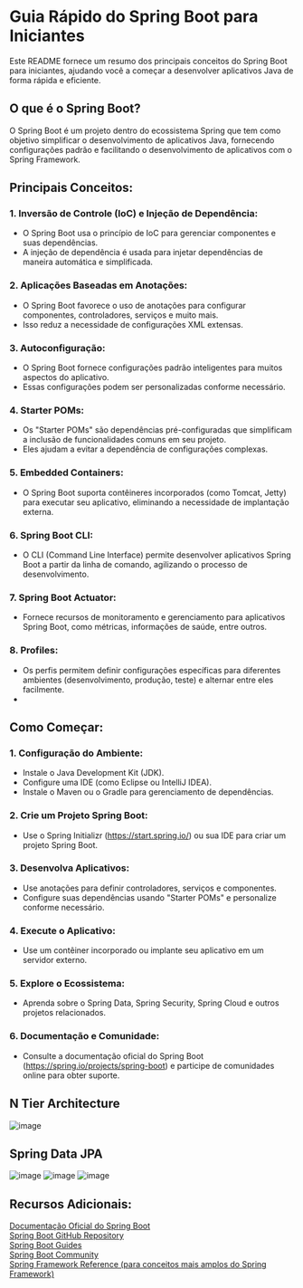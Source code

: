 # Guia Rápido do Spring Boot para Iniciantes
Este README fornece um resumo dos principais conceitos do Spring Boot para iniciantes, ajudando você a começar a desenvolver aplicativos Java de forma rápida e eficiente.

## O que é o Spring Boot?
O Spring Boot é um projeto dentro do ecossistema Spring que tem como objetivo simplificar o desenvolvimento de aplicativos Java, fornecendo configurações padrão e facilitando o desenvolvimento de aplicativos com o Spring Framework.
## Principais Conceitos:
### 1. Inversão de Controle (IoC) e Injeção de Dependência:
- O Spring Boot usa o princípio de IoC para gerenciar componentes e suas dependências.
- A injeção de dependência é usada para injetar dependências de maneira automática e simplificada.
### 2. Aplicações Baseadas em Anotações:
- O Spring Boot favorece o uso de anotações para configurar componentes, controladores, serviços e muito mais.
- Isso reduz a necessidade de configurações XML extensas.
### 3. Autoconfiguração:
- O Spring Boot fornece configurações padrão inteligentes para muitos aspectos do aplicativo.
- Essas configurações podem ser personalizadas conforme necessário.
### 4. Starter POMs:
- Os "Starter POMs" são dependências pré-configuradas que simplificam a inclusão de funcionalidades comuns em seu projeto.
- Eles ajudam a evitar a dependência de configurações complexas.
### 5. Embedded Containers:
- O Spring Boot suporta contêineres incorporados (como Tomcat, Jetty) para executar seu aplicativo, eliminando a necessidade de implantação externa.
### 6. Spring Boot CLI:
- O CLI (Command Line Interface) permite desenvolver aplicativos Spring Boot a partir da linha de comando, agilizando o processo de desenvolvimento.
### 7. Spring Boot Actuator:
- Fornece recursos de monitoramento e gerenciamento para aplicativos Spring Boot, como métricas, informações de saúde, entre outros.
### 8. Profiles:
- Os perfis permitem definir configurações específicas para diferentes ambientes (desenvolvimento, produção, teste) e alternar entre eles facilmente.
- 
## Como Começar:
### 1. Configuração do Ambiente:
- Instale o Java Development Kit (JDK).
- Configure uma IDE (como Eclipse ou IntelliJ IDEA).
- Instale o Maven ou o Gradle para gerenciamento de dependências.
### 2. Crie um Projeto Spring Boot:
- Use o Spring Initializr (https://start.spring.io/) ou sua IDE para criar um projeto Spring Boot.
### 3. Desenvolva Aplicativos:
- Use anotações para definir controladores, serviços e componentes.
- Configure suas dependências usando "Starter POMs" e personalize conforme necessário.
### 4. Execute o Aplicativo:
- Use um contêiner incorporado ou implante seu aplicativo em um servidor externo.
### 5. Explore o Ecossistema:
- Aprenda sobre o Spring Data, Spring Security, Spring Cloud e outros projetos relacionados.
### 6. Documentação e Comunidade:
- Consulte a documentação oficial do Spring Boot (https://spring.io/projects/spring-boot) e participe de comunidades online para obter suporte.
  
## N Tier Architecture 
![image](https://github.com/carvmi/spring-boot/assets/105459743/a1275852-30e5-42f4-a91c-bcfbe820ed0d)

## Spring Data JPA 
![image](https://github.com/carvmi/spring-boot/assets/105459743/c86d8969-5c6b-4717-b69e-5c3efa0503e7)
![image](https://github.com/carvmi/spring-boot/assets/105459743/839a224b-bc8b-45ad-90cf-e401c7e9d97c)
![image](https://github.com/carvmi/spring-boot/assets/105459743/5fc7d840-6f42-4edd-a3f8-aa91ca39be0f)

## Recursos Adicionais:
[Documentação Oficial do Spring Boot](https://docs.spring.io)
<br>
[Spring Boot GitHub Repository](https://github.com/spring-projects/spring-boot)
<br>
[Spring Boot Guides](https://spring.io/guides/)
<br>
[Spring Boot Community](https://spring.io/community/)
<br>
[Spring Framework Reference (para conceitos mais amplos do Spring Framework)](https://docs.spring.io/spring-framework/reference/)

